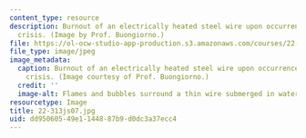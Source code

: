 ```yaml
---
content_type: resource
description: Burnout of an electrically heated steel wire upon occurrence of the boiling
  crisis. (Image by Prof. Buongiorno.)
file: https://ol-ocw-studio-app-production.s3.amazonaws.com/courses/22-313j-thermal-hydraulics-in-power-technology-spring-2007/dd95060549e1144887b9d0dc3a37ecc4_22-313js07.jpg
file_type: image/jpeg
image_metadata:
  caption: Burnout of an electrically heated steel wire upon occurrence of the boiling
    crisis. (Image courtesy of Prof. Buongiorno.)
  credit: ''
  image-alt: Flames and bubbles surround a thin wire submerged in water.
resourcetype: Image
title: 22-313js07.jpg
uid: dd950605-49e1-1448-87b9-d0dc3a37ecc4
---
```

